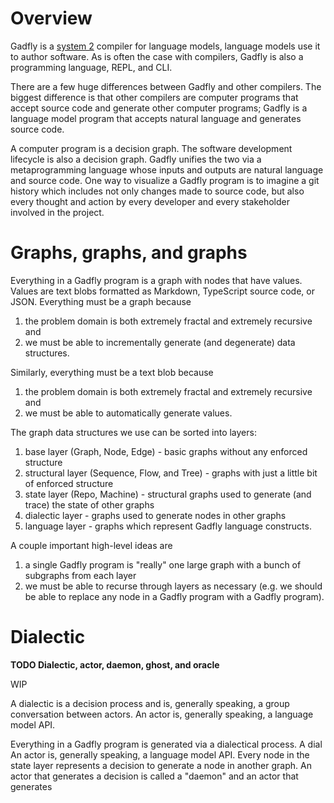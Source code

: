 # Overview

Gadfly is a [system 2](https://en.wikipedia.org/wiki/Thinking,_Fast_and_Slow) compiler for language models, language models use it to author software. As is often the case with compilers, Gadfly is also a programming language, REPL, and CLI.

There are a few huge differences between Gadfly and other compilers. The biggest difference is that other compilers are computer programs that accept source code and generate other computer programs; Gadfly is a language model program that accepts natural language and generates source code.

A computer program is a decision graph. The software development lifecycle is also a decision graph. Gadfly unifies the two via a metaprogramming language whose inputs and outputs are natural language and source code. One way to visualize a Gadfly program is to imagine a git history which includes not only changes made to source code, but also every thought and action by every developer and every stakeholder involved in the project.

# Graphs, graphs, and graphs

Everything in a Gadfly program is a graph with nodes that have values. Values are text blobs formatted as Markdown, TypeScript source code, or JSON. Everything must be a graph because

1. the problem domain is both extremely fractal and extremely recursive and
2. we must be able to incrementally generate (and degenerate) data structures.

Similarly, everything must be a text blob because

1. the problem domain is both extremely fractal and extremely recursive and
2. we must be able to automatically generate values.

The graph data structures we use can be sorted into layers:

1. base layer (Graph, Node, Edge) - basic graphs without any enforced structure
2. structural layer (Sequence, Flow, and Tree) - graphs with just a little bit of enforced structure
3. state layer (Repo, Machine) - structural graphs used to generate (and trace) the state of other graphs
4. dialectic layer - graphs used to generate nodes in other graphs
5. language layer - graphs which represent Gadfly language constructs.

A couple important high-level ideas are

1. a single Gadfly program is "really" one large graph with a bunch of subgraphs from each layer
2. we must be able to recurse through layers as necessary (e.g. we should be able to replace any node in a Gadfly program with a Gadfly program).

# Dialectic

__TODO Dialectic, actor, daemon, ghost, and oracle__

WIP

A dialectic is a decision process and is, generally speaking, a group conversation between actors. An actor is, generally speaking, a language model API.

Everything in a Gadfly program is generated via a dialectical process. A dial
An actor is, generally speaking, a language model API. Every node in the state layer represents a decision to generate a node in another graph. An actor that generates a decision is called a "daemon" and an actor that generates